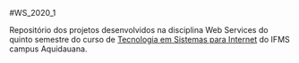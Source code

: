#WS_2020_1

Repositório dos projetos desenvolvidos na disciplina Web Services do quinto semestre do curso de [Tecnologia em Sistemas para Internet](https://www.ifms.edu.br/campi/campus-aquidauana/cursos/graduacao/sistemas-para-internet/sistemas-para-internet) do IFMS campus Aquidauana.